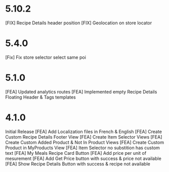 # 5.10.2
[FIX] Recipe Details header position
[FIX] Geolocation on store locator

# 5.4.0
[Fix] Fix store selector select same poi

# 5.1.0
[FEA] Updated analytics routes
[FEA] Implemented empty Recipe Details Floating Header & Tags templates

# 4.1.0
Initial Release
[FEA] Add Localization files in French & English
[FEA] Create Custom Recipe Details Footer View
[FEA] Create Item Selector Views
[FEA] Create Custom Added Product & Not In Product Views
[FEA] Create Custom Product in MyProducts View
[FEA] Item Selector no substition has custom text
[FEA] My Meals Recipe Card Button
[FEA] Add price per unit of mesurement
[FEA] Add Get Price button with success & price not available
[FEA] Show Recipe Details Button with success & recipe not available
